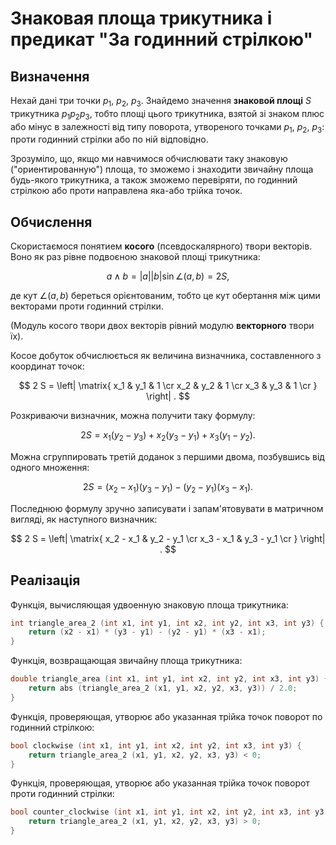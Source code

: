 # Знаковая площа трикутника і предикат "За годинний стрілкою"

## Визначення

Нехай дані три точки $p_1$, $p_2$, $p_3$. Знайдемо значення **знаковой площі** $S$ трикутника $p_1 p_2 p_3$, тобто площі цього трикутника, взятой зі знаком плюс або мінус в залежності від типу поворота, утвореного точками $p_1$, $p_2$, $p_3$: проти годинний стрілки або по ній відповідно.

Зрозуміло, що, якщо ми навчимося обчислювати таку знаковую ("ориентированную") площа, то зможемо і знаходити звичайну площа будь-якого трикутника, а також зможемо перевіряти, по годинний стрілкою або проти направлена яка-або трійка точок.

## Обчислення

Скористаємося понятием **косого** (псевдоскалярного) твори векторів. Воно як раз рівне подвоєною знаковой площі трикутника:

$$ a \land b = |a| |b| \sin \angle (a, b) = 2 S, $$

де кут $\angle (a, b)$ береться орієнтованим, тобто це кут обертання між цими векторами проти годинний стрілки.

(Модуль косого твори двох векторів рівний модулю **векторного** твори їх).

Косое добуток обчислюється як величина визначника, составленного з координат точок:

$$ 2 S = \left| \matrix{
x_1 & y_1 & 1 \cr
x_2 & y_2 & 1 \cr
x_3 & y_3 & 1 \cr
} \right| . $$

Розкриваючи визначник, можна получити таку формулу:

$$ 2 S = x_1 (y_2 - y_3) + x_2 (y_3 - y_1) + x_3 (y_1 - y_2). $$

Можна сгруппировать третій доданок з першими двома, позбувшись від одного множення:

$$ 2 S = (x_2 - x_1) (y_3 - y_1) - (y_2 - y_1) (x_3 - x_1). $$

Последнюю формулу зручно записувати і запам'ятовувати в матричном вигляді, як наступного визначник:

$$ 2 S = \left| \matrix{
x_2 - x_1 & y_2 - y_1 \cr
x_3 - x_1 & y_3 - y_1 \cr
} \right| . $$

## Реалізація

Функція, вычисляющая удвоенную знаковую площа трикутника:

<!--- TODO: specify code snippet id -->
``` cpp
int triangle_area_2 (int x1, int y1, int x2, int y2, int x3, int y3) {
    return (x2 - x1) * (y3 - y1) - (y2 - y1) * (x3 - x1);
}
```

Функція, возвращающая звичайну площа трикутника:

<!--- TODO: specify code snippet id -->
``` cpp
double triangle_area (int x1, int y1, int x2, int y2, int x3, int y3) {
    return abs (triangle_area_2 (x1, y1, x2, y2, x3, y3)) / 2.0;
}
```

Функція, проверяющая, утворює або указанная трійка точок поворот по годинний стрілкою:

<!--- TODO: specify code snippet id -->
``` cpp
bool clockwise (int x1, int y1, int x2, int y2, int x3, int y3) {
    return triangle_area_2 (x1, y1, x2, y2, x3, y3) < 0;
}
```

Функція, проверяющая, утворює або указанная трійка точок поворот проти годинний стрілки:

<!--- TODO: specify code snippet id -->
``` cpp
bool counter_clockwise (int x1, int y1, int x2, int y2, int x3, int y3) {
    return triangle_area_2 (x1, y1, x2, y2, x3, y3) > 0;
}
```
